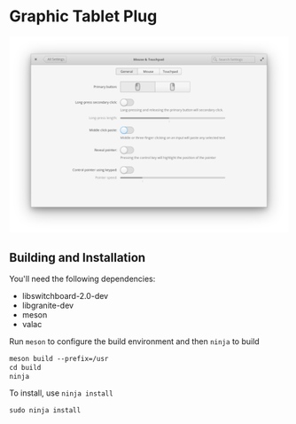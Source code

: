 # Graphic Tablet Plug

![screenshot](data/screenshot-general.png?raw=true)

## Building and Installation

You'll need the following dependencies:

* libswitchboard-2.0-dev
* libgranite-dev
* meson
* valac

Run `meson` to configure the build environment and then `ninja` to build

    meson build --prefix=/usr
    cd build
    ninja

To install, use `ninja install`

    sudo ninja install
